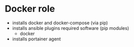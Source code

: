# Docker role

- installs docker and docker-compose (via pip)
- installs ansible plugins required software (pip modules)
    - docker
- installs portainer agent  

  